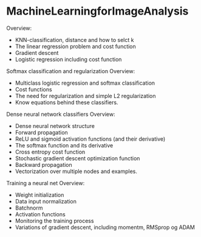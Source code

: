 # MachineLearningforImageAnalysis

Overview:
- KNN-classification, distance and how to selct k
- The linear regression problem and cost function
- Gradient descent
- Logistic regression including cost function 


Softmax classification and regularization
Overview:
- Multiclass logistic regression and softmax classification
- Cost functions
- The need for regularization and simple L2 regularization
- Know equations behind these classifiers. 


Dense neural network classifiers
Overview:
- Dense neural network structure
- Forward propagation
- ReLU and sigmoid activation functions (and their derivative)
- The softmax function and its derivative
- Cross entropy cost function
- Stochastic gradient descent optimization function
- Backward propagation
- Vectorization over multiple nodes and examples. 

Training a neural net 
Overview:
- Weight initialization
- Data input normalization
- Batchnorm
- Activation functions
- Monitoring the training process 
- Variations of gradient descent, including momentm, RMSprop og ADAM
